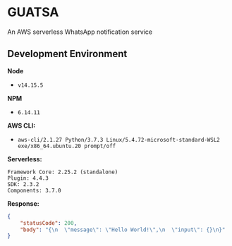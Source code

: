 # GUATSA

An AWS serverless WhatsApp notification service

## Development Environment

**Node**
* `v14.15.5`

**NPM**
* `6.14.11`

**AWS CLI:**
* `aws-cli/2.1.27 Python/3.7.3 Linux/5.4.72-microsoft-standard-WSL2 exe/x86_64.ubuntu.20 prompt/off`

**Serverless:**

```shell
Framework Core: 2.25.2 (standalone)
Plugin: 4.4.3
SDK: 2.3.2
Components: 3.7.0
```

**Response:**

```json
{
    "statusCode": 200,
    "body": "{\n  \"message\": \"Hello World!\",\n  \"input\": {}\n}"
}
```
